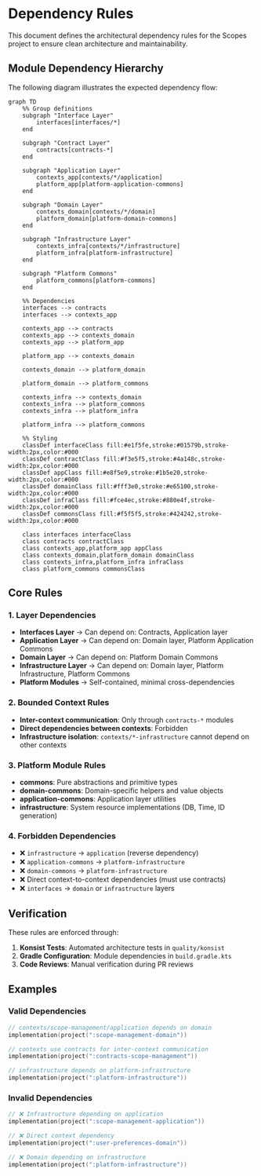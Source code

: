 # Dependency Rules

This document defines the architectural dependency rules for the Scopes project to ensure clean architecture and maintainability.

## Module Dependency Hierarchy

The following diagram illustrates the expected dependency flow:

```mermaid
graph TD
    %% Group definitions
    subgraph "Interface Layer"
        interfaces[interfaces/*]
    end
    
    subgraph "Contract Layer"
        contracts[contracts-*]
    end
    
    subgraph "Application Layer"
        contexts_app[contexts/*/application]
        platform_app[platform-application-commons]
    end
    
    subgraph "Domain Layer"
        contexts_domain[contexts/*/domain]
        platform_domain[platform-domain-commons]
    end
    
    subgraph "Infrastructure Layer"
        contexts_infra[contexts/*/infrastructure]
        platform_infra[platform-infrastructure]
    end
    
    subgraph "Platform Commons"
        platform_commons[platform-commons]
    end
    
    %% Dependencies
    interfaces --> contracts
    interfaces --> contexts_app
    
    contexts_app --> contracts
    contexts_app --> contexts_domain
    contexts_app --> platform_app
    
    platform_app --> contexts_domain
    
    contexts_domain --> platform_domain
    
    platform_domain --> platform_commons
    
    contexts_infra --> contexts_domain
    contexts_infra --> platform_commons
    contexts_infra --> platform_infra
    
    platform_infra --> platform_commons
    
    %% Styling
    classDef interfaceClass fill:#e1f5fe,stroke:#01579b,stroke-width:2px,color:#000
    classDef contractClass fill:#f3e5f5,stroke:#4a148c,stroke-width:2px,color:#000
    classDef appClass fill:#e8f5e9,stroke:#1b5e20,stroke-width:2px,color:#000
    classDef domainClass fill:#fff3e0,stroke:#e65100,stroke-width:2px,color:#000
    classDef infraClass fill:#fce4ec,stroke:#880e4f,stroke-width:2px,color:#000
    classDef commonsClass fill:#f5f5f5,stroke:#424242,stroke-width:2px,color:#000
    
    class interfaces interfaceClass
    class contracts contractClass
    class contexts_app,platform_app appClass
    class contexts_domain,platform_domain domainClass
    class contexts_infra,platform_infra infraClass
    class platform_commons commonsClass
```

## Core Rules

### 1. Layer Dependencies
- **Interfaces Layer** → Can depend on: Contracts, Application layer
- **Application Layer** → Can depend on: Domain layer, Platform Application Commons
- **Domain Layer** → Can depend on: Platform Domain Commons
- **Infrastructure Layer** → Can depend on: Domain layer, Platform Infrastructure, Platform Commons
- **Platform Modules** → Self-contained, minimal cross-dependencies

### 2. Bounded Context Rules
- **Inter-context communication**: Only through `contracts-*` modules
- **Direct dependencies between contexts**: Forbidden
- **Infrastructure isolation**: `contexts/*-infrastructure` cannot depend on other contexts

### 3. Platform Module Rules
- **commons**: Pure abstractions and primitive types
- **domain-commons**: Domain-specific helpers and value objects
- **application-commons**: Application layer utilities
- **infrastructure**: System resource implementations (DB, Time, ID generation)

### 4. Forbidden Dependencies
- ❌ `infrastructure` → `application` (reverse dependency)
- ❌ `application-commons` → `platform-infrastructure`
- ❌ `domain-commons` → `platform-infrastructure`
- ❌ Direct context-to-context dependencies (must use contracts)
- ❌ `interfaces` → `domain` or `infrastructure` layers

## Verification

These rules are enforced through:
1. **Konsist Tests**: Automated architecture tests in `quality/konsist`
2. **Gradle Configuration**: Module dependencies in `build.gradle.kts`
3. **Code Reviews**: Manual verification during PR reviews

## Examples

### Valid Dependencies
```kotlin
// contexts/scope-management/application depends on domain
implementation(project(":scope-management-domain"))

// contexts use contracts for inter-context communication
implementation(project(":contracts-scope-management"))

// infrastructure depends on platform-infrastructure
implementation(project(":platform-infrastructure"))
```

### Invalid Dependencies
```kotlin
// ❌ Infrastructure depending on application
implementation(project(":scope-management-application"))

// ❌ Direct context dependency
implementation(project(":user-preferences-domain"))

// ❌ Domain depending on infrastructure
implementation(project(":platform-infrastructure"))
```

